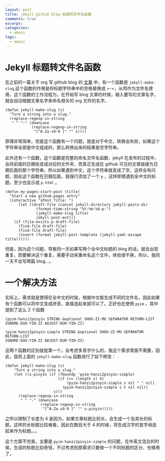 ```yaml
---
layout: post
title: jekyll github blog 标题转文件名函数
comments: true
excerpt: 
categories:
  - emacs 
tags:
  - emacs
---
```



# Jekyll 标题转文件名函数

在之前的一篇关于 org 写 github blog 的 [文章](http://smallzhan.github.io/emacs/2015/09/03/p-emacstips.html) 中，有一个函数是 `jekyll-make-slug`,这个函数的作用是将标题字符串中的空格替换成 =-=，从而作为文件名使用，这个函数的工作流程为，在开始写 blog 文章的时侯，输入要写的文章名字，就会自动根据文章名字来命名相关的 org 文件的名字。

```emacs-lisp
(defun jekyll-make-slug (s)
  "Turn a string into a slug."
  (replace-regexp-in-string
   " " "-" (downcase
            (replace-regexp-in-string
             "[^A-Za-z0-9 ]" "" s))))
```

原理非常简单，但是这个函数有一个问题，就是对于中文，转换会失败，如果这个字符串全部是中文组成的，那么转换出来的结果是空字符串。

此外还有一个函数，这个函数是完整的命名文件名函数，jekyll 在发布的过程中，会将前面的日期给变成对应的文件夹，而真正生成在 github 可见的文章链接为日期后面的那个字符串，所以如果遇到中文，这个字符串就变成了空，这样会有问题，因此这个函数在日期后面，我强行添加了一个 `p` ，这样即使遇到全中文的标题，至少也显示成 `p.html` 。

```emacs-lisp
(defun my-pages-start-post (title)
  "Start a new github-pages entry"
  (interactive "sPost Title: ")
      (let ((draft-file (concat jekyll-directory jekyll-posts-dir
              (format-time-string "%Y-%m-%d-p-")
              (jekyll-make-slug title)
              jekyll-post-ext)))
    (if (file-exists-p draft-file)
      (find-file draft-file)
      (find-file draft-file)
      (insert (format jekyll-post-template (jekyll-yaml-escape title))))))
```

但是，因为这个问题，导致同一天如果写两个全中文标题的 blog 的话，就会出现重复，而要解决这个重复，需要手动来重命名这个文件，体验很不爽，所以，我同一天不会写两篇 blog&#x2026;。


# 一个解决方法

实际上，需求就是使得在全中文的时侯，根据中文能生成不同的文件名，因此如果有个函数可以将中文变成拼音，直接连起来就可以了。正好也在使用 `pyim` ，其中提到了这么 2 个函数

```emacs-lisp
(pyim-hanzi2pinyin STRING &optional SHOU-ZI-MU SEPARATOR RETURN-LIST
IGNORE-DUO-YIN-ZI ADJUST-DUO-YIN-ZI)

(pyim-hanzi2pinyin-simple STRING &optional SHOU-ZI-MU SEPARATOR RETURN-LIST
IGNORE-DUO-YIN-ZI ADJUST-DUO-YIN-ZI)
```

这两个函数的区别就是第一个，会考虑多音字什么的，我这个需求里面不需要，因此，我将上面的 `jekyll-make-slug` 函数进行了如下修改：

```emacs-lisp
(defun jekyll-make-slug (s)
    "Turn a string into a slug."
    (let ((s-pinyin (if (fboundp 'pyim-hanzi2pinyin-simple)
                        (if (<= (length s) 4)
                            (pyim-hanzi2pinyin-simple s nil " " nil)
                          (pyim-hanzi2pinyin-simple s t nil nil))
                      s)))
      (replace-regexp-in-string
       " " "-" (downcase
                (replace-regexp-in-string
                 "[^A-Za-z0-9 ]" "" s-pinyin)))))
```

之所以限制了长度为 4 是因为，如果文章标题比较长，会生成一个及其长的标题，这样的长标题比较难看，因此在数目大于 4 的时侯，将生成汉字的首字母连起来作为标题。。。

这个方案不完美，主要是 `pyim-hanzi2pinyin-simple` 的问题，在中英文混合的时侯，生成的标题比较奇怪，不过考虑到原需求只要做一个不同标题的区分，也够用了。
